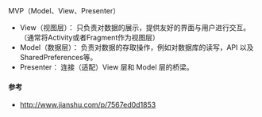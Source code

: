 MVP（Model、View、Presenter）

* View（视图层）： 只负责对数据的展示，提供友好的界面与用户进行交互。（通常将Activity或者Fragment作为视图层）
* Model（数据层）： 负责对数据的存取操作，例如对数据库的读写，API 以及 SharedPreferences等。
* Presenter： 连接（适配）View 层和 Model 层的桥梁。


#### 参考

* http://www.jianshu.com/p/7567ed0d1853

